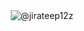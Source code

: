 <div align="center">
  <img src="https://count.getloli.com/get/@jirateep12z?theme=asoul" alt="@jirateep12z" />
</div>
